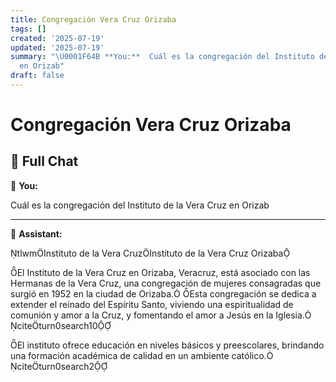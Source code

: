 ```yaml
---
title: Congregación Vera Cruz Orizaba
tags: []
created: '2025-07-19'
updated: '2025-07-19'
summary: "\U0001F64B **You:**  Cuál es la congregación del Instituto de la Vera Cruz
  en Orizab"
draft: false
---
```


# Congregación Vera Cruz Orizaba

## 🧠 Full Chat

🙋 **You:**

Cuál es la congregación del Instituto de la Vera Cruz en Orizab

---

🤖 **Assistant:**

tlwmInstituto de la Vera CruzInstituto de la Vera Cruz Orizaba

El Instituto de la Vera Cruz en Orizaba, Veracruz, está asociado con las Hermanas de la Vera Cruz, una congregación de mujeres consagradas que surgió en 1952 en la ciudad de Orizaba. Esta congregación se dedica a extender el reinado del Espíritu Santo, viviendo una espiritualidad de comunión y amor a la Cruz, y fomentando el amor a Jesús en la Iglesia. citeturn0search10

El instituto ofrece educación en niveles básicos y preescolares, brindando una formación académica de calidad en un ambiente católico. citeturn0search2
